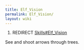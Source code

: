 ```yaml
---
title: Elf_Vision
permalink: Elf_Vision/
layout: wiki
---
```


1.  REDIRECT [Skills\#Elf\_Vision](Elf_Vision "wikilink")

See and shoot arrows through trees.

